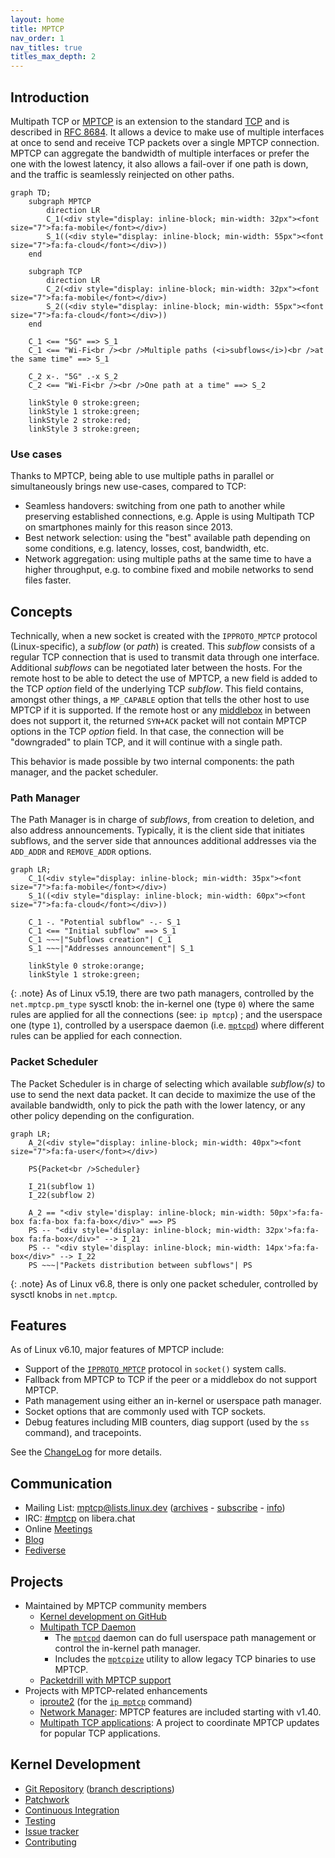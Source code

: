 ```yaml
---
layout: home
title: MPTCP
nav_order: 1
nav_titles: true
titles_max_depth: 2
---
```


## Introduction

Multipath TCP or [MPTCP](https://en.wikipedia.org/wiki/Multipath_TCP) is an
extension to the standard
[TCP](https://en.wikipedia.org/wiki/Transmission_Control_Protocol) and is
described in [RFC 8684](https://www.rfc-editor.org/rfc/rfc8684.html). It allows
a device to make use of multiple interfaces at once to send and receive TCP
packets over a single MPTCP connection. MPTCP can aggregate the bandwidth of
multiple interfaces or prefer the one with the lowest latency, it also allows a
fail-over if one path is down, and the traffic is seamlessly reinjected on other
paths.

```mermaid
graph TD;
    subgraph MPTCP
        direction LR
        C_1(<div style="display: inline-block; min-width: 32px"><font size="7">fa:fa-mobile</font></div>)
        S_1((<div style="display: inline-block; min-width: 55px"><font size="7">fa:fa-cloud</font></div>))
    end

    subgraph TCP
        direction LR
        C_2(<div style="display: inline-block; min-width: 32px"><font size="7">fa:fa-mobile</font></div>)
        S_2((<div style="display: inline-block; min-width: 55px"><font size="7">fa:fa-cloud</font></div>))
    end

    C_1 <== "5G" ==> S_1
    C_1 <== "Wi-Fi<br /><br />Multiple paths (<i>subflows</i>)<br />at the same time" ==> S_1

    C_2 x-. "5G" .-x S_2
    C_2 <== "Wi-Fi<br /><br />One path at a time" ==> S_2

    linkStyle 0 stroke:green;
    linkStyle 1 stroke:green;
    linkStyle 2 stroke:red;
    linkStyle 3 stroke:green;
```

### Use cases

Thanks to MPTCP, being able to use multiple paths in parallel or simultaneously
brings new use-cases, compared to TCP:

- Seamless handovers: switching from one path to another while preserving
  established connections, e.g. Apple is using Multipath TCP on smartphones
  mainly for this reason since 2013.
- Best network selection: using the "best" available path depending on some
  conditions, e.g. latency, losses, cost, bandwidth, etc.
- Network aggregation: using multiple paths at the same time to have a higher
  throughput, e.g. to combine fixed and mobile networks to send files faster.


## Concepts

Technically, when a new socket is created with the `IPPROTO_MPTCP` protocol
(Linux-specific), a *subflow* (or *path*) is created. This *subflow* consists of
a regular TCP connection that is used to transmit data through one interface.
Additional *subflows* can be negotiated later between the hosts. For the remote
host to be able to detect the use of MPTCP, a new field is added to the TCP
*option* field of the underlying TCP *subflow*. This field contains, amongst
other things, a `MP_CAPABLE` option that tells the other host to use MPTCP if it
is supported. If the remote host or any
[middlebox](https://en.wikipedia.org/wiki/Middlebox) in between does not support
it, the returned `SYN+ACK` packet will not contain MPTCP options in the TCP
*option* field. In that case, the connection will be "downgraded" to plain TCP,
and it will continue with a single path.

This behavior is made possible by two internal components: the path manager, and
the packet scheduler.

### Path Manager

The Path Manager is in charge of *subflows*, from creation to deletion, and also
address announcements. Typically, it is the client side that initiates subflows,
and the server side that announces additional addresses via the `ADD_ADDR` and
`REMOVE_ADDR` options.

```mermaid
graph LR;
    C_1(<div style="display: inline-block; min-width: 35px"><font size="7">fa:fa-mobile</font></div>)
    S_1((<div style="display: inline-block; min-width: 60px"><font size="7">fa:fa-cloud</font></div>))

    C_1 -. "Potential subflow" -.- S_1
    C_1 <== "Initial subflow" ==> S_1
    C_1 ~~~|"Subflows creation"| C_1
    S_1 ~~~|"Addresses announcement"| S_1

    linkStyle 0 stroke:orange;
    linkStyle 1 stroke:green;
```

{: .note}
As of Linux v5.19, there are two path managers, controlled by the `net.mptcp.pm_type`
sysctl knob: the in-kernel one (type `0`) where the same rules are applied for
all the connections (see: `ip mptcp`) ; and the userspace one (type `1`),
controlled by a userspace daemon (i.e. [`mptcpd`](https://mptcpd.mptcp.dev/))
where different rules can be applied for each connection.

### Packet Scheduler

The Packet Scheduler is in charge of selecting which available *subflow(s)* to
use to send the next data packet. It can decide to maximize the use of the
available bandwidth, only to pick the path with the lower latency, or any other
policy depending on the configuration.

```mermaid
graph LR;
    A_2(<div style="display: inline-block; min-width: 40px"><font size="7">fa:fa-user</font></div>)

    PS{Packet<br />Scheduler}

    I_21(subflow 1)
    I_22(subflow 2)

    A_2 == "<div style='display: inline-block; min-width: 50px'>fa:fa-box fa:fa-box fa:fa-box</div>" ==> PS
    PS -- "<div style='display: inline-block; min-width: 32px'>fa:fa-box fa:fa-box</div>" --> I_21
    PS -- "<div style='display: inline-block; min-width: 14px'>fa:fa-box</div>" --> I_22
    PS ~~~|"Packets distribution between subflows"| PS
```

{: .note}
As of Linux v6.8, there is only one packet scheduler, controlled by sysctl knobs
in `net.mptcp`.


## Features

As of Linux v6.10, major features of MPTCP include:

* Support of the [`IPPROTO_MPTCP`](implementation.html) protocol in `socket()`
  system calls.
* Fallback from MPTCP to TCP if the peer or a middlebox do not support MPTCP.
* Path management using either an in-kernel or userspace path manager.
* Socket options that are commonly used with TCP sockets.
* Debug features including MIB counters, diag support (used by the `ss`
  command), and tracepoints.

See the
[ChangeLog](https://github.com/multipath-tcp/mptcp_net-next/wiki/#changelog)
for more details.


## Communication

* Mailing List: [mptcp@lists.linux.dev](mailto:mptcp@lists.linux.dev)
  ([archives](https://lore.kernel.org/mptcp) -
   [subscribe](mailto:mptcp+subscribe@lists.linux.dev) -
   [info](https://subspace.kernel.org/lists.linux.dev.html))
* IRC: [#mptcp](https://web.libera.chat/?nick=mptcp-dev-guest?#mptcp) on libera.chat
* Online [Meetings](https://github.com/multipath-tcp/mptcp_net-next/wiki/Meetings)
* [Blog](https://blog.mptcp.dev)
* [Fediverse <i class="fa-brands fa-mastodon"></i>](https://social.kernel.org/mptcp)


## Projects

* Maintained by MPTCP community members
  * [Kernel development on GitHub](https://github.com/multipath-tcp/mptcp_net-next/)
  * [Multipath TCP Daemon](https://github.com/multipath-tcp/mptcpd)
    * The [`mptcpd`](https://www.mankier.com/8/mptcpd) daemon can do full
      userspace path management or control the in-kernel path manager.
    * Includes the [`mptcpize`](https://www.mankier.com/8/mptcpize) utility to
      allow legacy TCP binaries to use MPTCP.
  * [Packetdrill with MPTCP support](https://github.com/multipath-tcp/packetdrill)
* Projects with MPTCP-related enhancements
  * [iproute2](https://wiki.linuxfoundation.org/networking/iproute2) (for the
    [`ip mptcp`](https://www.mankier.com/8/ip-mptcp) command)
  * [Network Manager](https://networkmanager.dev): MPTCP features are included
    starting with v1.40.
  * [Multipath TCP applications](https://github.com/mptcp-apps/): A project to
    coordinate MPTCP updates for popular TCP applications.


## Kernel Development

* [Git Repository](https://github.com/multipath-tcp/mptcp_net-next.git)
  ([branch descriptions](https://github.com/multipath-tcp/mptcp_net-next/wiki/Git-Branches))
* [Patchwork](https://patchwork.kernel.org/project/mptcp/)
* [Continuous Integration](https://github.com/multipath-tcp/mptcp_net-next/wiki/CI)
* [Testing](https://github.com/multipath-tcp/mptcp_net-next/wiki/Testing)
* [Issue tracker](https://github.com/multipath-tcp/mptcp_net-next/issues)
* [Contributing](contributing.html)
